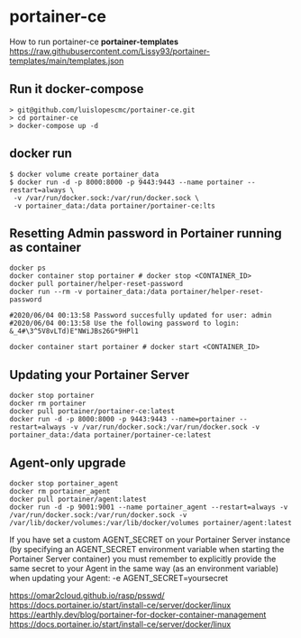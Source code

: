 # portainer-ce
How to run portainer-ce
**portainer-templates** 
https://raw.githubusercontent.com/Lissy93/portainer-templates/main/templates.json  

## Run it docker-compose 
```shell
> git@github.com/luislopescmc/portainer-ce.git
> cd portainer-ce
> docker-compose up -d
```

## docker run
```shell
$ docker volume create portainer_data
$ docker run -d -p 8000:8000 -p 9443:9443 --name portainer --restart=always \
 -v /var/run/docker.sock:/var/run/docker.sock \
 -v portainer_data:/data portainer/portainer-ce:lts
```

## Resetting Admin password in Portainer running as container
```shell
docker ps
docker container stop portainer # docker stop <CONTAINER_ID>
docker pull portainer/helper-reset-password
docker run --rm -v portainer_data:/data portainer/helper-reset-password

#2020/06/04 00:13:58 Password succesfully updated for user: admin
#2020/06/04 00:13:58 Use the following password to login: &_4#\3^5V8vLTd)E"NWiJBs26G*9HPl1

docker container start portainer # docker start <CONTAINER_ID>
```

## Updating your Portainer Server
```shell
docker stop portainer
docker rm portainer
docker pull portainer/portainer-ce:latest
docker run -d -p 8000:8000 -p 9443:9443 --name=portainer --restart=always -v /var/run/docker.sock:/var/run/docker.sock -v portainer_data:/data portainer/portainer-ce:latest
```

## Agent-only upgrade
```shell
docker stop portainer_agent
docker rm portainer_agent
docker pull portainer/agent:latest
docker run -d -p 9001:9001 --name portainer_agent --restart=always -v /var/run/docker.sock:/var/run/docker.sock -v /var/lib/docker/volumes:/var/lib/docker/volumes portainer/agent:latest
```
If you have set a custom AGENT_SECRET on your Portainer Server instance (by specifying an AGENT_SECRET environment variable when starting the Portainer Server container) you must remember to explicitly provide the same secret to your Agent in the same way (as an environment variable) when updating your Agent:
-e AGENT_SECRET=yoursecret

https://omar2cloud.github.io/rasp/psswd/  
https://docs.portainer.io/start/install-ce/server/docker/linux  
https://earthly.dev/blog/portainer-for-docker-container-management  
https://docs.portainer.io/start/install-ce/server/docker/linux  
